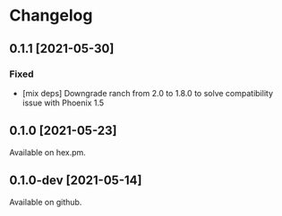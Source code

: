 # Changelog

## 0.1.1 [2021-05-30]
### Fixed
  * [mix deps] Downgrade ranch from 2.0 to 1.8.0 to solve compatibility issue with Phoenix 1.5

## 0.1.0 [2021-05-23]
Available on hex.pm.

## 0.1.0-dev [2021-05-14]
Available on github.
